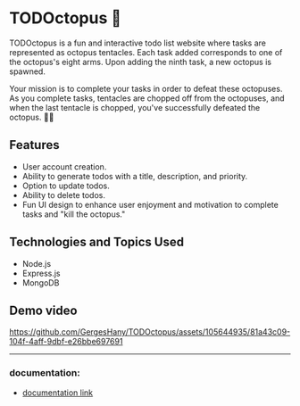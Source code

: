 # TODOctopus 🐙

TODOctopus is a fun and interactive todo list website where tasks are represented as octopus tentacles. Each task added corresponds to one of the octopus's eight arms. Upon adding the ninth task, a new octopus is spawned.

Your mission is to complete your tasks in order to defeat these octopuses. As you complete tasks, tentacles are chopped off from the octopuses, and when the last tentacle is chopped, you've successfully defeated the octopus. 👏🏻

## Features

- User account creation.
- Ability to generate todos with a title, description, and priority.
- Option to update todos.
- Ability to delete todos.
- Fun UI design to enhance user enjoyment and motivation to complete tasks and "kill the octopus."

## Technologies and Topics Used

- Node.js
- Express.js
- MongoDB

## Demo video


https://github.com/GergesHany/TODOctopus/assets/105644935/81a43c09-104f-4aff-9dbf-e26bbe697691

<hr>

### documentation: 
- [documentation link](https://documenter.getpostman.com/view/32746526/2sA2xjyB6o#9a8ec72f-a421-4790-82b7-588e9eadd91c)

